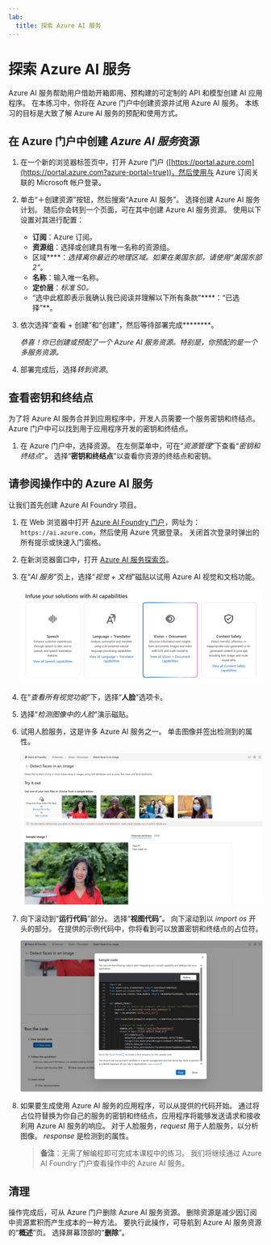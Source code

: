 ```yaml
---
lab:
  title: 探索 Azure AI 服务
---
```


# 探索 Azure AI 服务

Azure AI 服务帮助用户借助开箱即用、预构建的可定制的 API 和模型创建 AI 应用程序。 在本练习中，你将在 Azure 门户中创建资源并试用 Azure AI 服务。 本练习的目标是大致了解 Azure AI 服务的预配和使用方式。

## 在 Azure 门户中创建 *Azure AI 服务*资源

1. 在一个新的浏览器标签页中，打开 Azure 门户 ([https://portal.azure.com](https://portal.azure.com?azure-portal=true))，然后使用与 Azure 订阅关联的 Microsoft 帐户登录。

1. 单击“&#65291;创建资源”按钮，然后搜索“Azure AI 服务”。 选择创建 Azure AI 服务计划。 随后你会转到一个页面，可在其中创建 Azure AI 服务资源。 使用以下设置对其进行配置：
    - **订阅**：Azure 订阅。
    - **资源组**：选择或创建具有唯一名称的资源组。
    - 区域****：*选择离你最近的地理区域。如果在美国东部，请使用“美国东部 2”*。
    - **名称**：输入唯一名称。
    - **定价层**：*标准 S0。*
    - “选中此框即表示我确认我已阅读并理解以下所有条款”****：“已选择”**。

1. 依次选择“查看 + 创建”和“创建”，然后等待部署完成********。

    *恭喜！你已创建或预配了一个 Azure AI 服务资源。特别是，你预配的是一个多服务资源。*

1. 部署完成后，选择*转到资源*。 

## 查看密钥和终结点

为了将 Azure AI 服务合并到应用程序中，开发人员需要一个服务密钥和终结点。 Azure 门户中可以找到用于应用程序开发的密钥和终结点。 

1. 在 Azure 门户中，选择资源。 在左侧菜单中，可在“*资源管理*”下查看“*密钥和终结点*”。 选择“**密钥和终结点**”以查看你资源的终结点和密钥。 

## 请参阅操作中的 Azure AI 服务

让我们首先创建 Azure AI Foundry 项目。

1. 在 Web 浏览器中打开 [Azure AI Foundry 门户](https://ai.azure.com)，网址为：`https://ai.azure.com`，然后使用 Azure 凭据登录。 关闭首次登录时弹出的所有提示或快速入门窗格。
 
1. 在新浏览器窗口中，打开 [Azure AI 服务探索页](https://ai.azure.com/explore/aiservices)。

1. 在“*AI 服务*”页上，选择“*视觉 + 文档*”磁贴以试用 Azure AI 视觉和文档功能。

    ![在“AI 服务”页上选择的“视觉和文档”磁贴的屏幕截图。](./media/vision-document-tile.png)

1. 在“*查看所有视觉功能*”下，选择“**人脸**”选项卡。 

1. 选择“*检测图像中的人脸*”演示磁贴。 

1. 试用人脸服务，这是许多 Azure AI 服务之一。 单击图像并签出检测到的属性。 

    ![在 Azure AI Foundry 门户中检测人脸演示的屏幕截图。](./media/detect-faces-demo.png)

1. 向下滚动到“**运行代码**”部分。 选择“**视图代码**”。 向下滚动到以 *import os* 开头的部分。 在提供的示例代码中，你将看到可以放置密钥和终结点的占位符。

    ![视图代码屏幕的屏幕截图，其中包含密钥和终结点的代码占位符的视图。](./media/view-code-example.png) 

1. 如果要生成使用 Azure AI 服务的应用程序，可以从提供的代码开始。 通过将占位符替换为你自己的服务的密钥和终结点，应用程序将能够发送请求和接收利用 Azure AI 服务的响应。 对于人脸服务，*request* 用于人脸服务，以分析图像。 *response* 是检测到的属性。 

    >**备注**：无需了解编程即可完成本课程中的练习。 我们将继续通过 Azure AI Foundry 门户查看操作中的 Azure AI 服务。  
 
## 清理 

操作完成后，可从 Azure 门户删除 Azure AI 服务资源。 删除资源是减少因订阅中资源累积而产生成本的一种方法。 要执行此操作，可导航到 Azure AI 服务资源的“**概述**”页。 选择屏幕顶部的“**删除**”。

